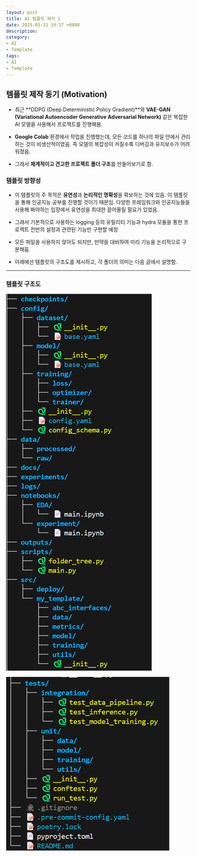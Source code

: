 ```yaml
---
layout: post
title: AI 템플릿 제작 1
date: 2025-05-31 19:57 +0800
description:
category:
- AI
- Template
tags:
- AI
- Template
---
```


## 템플릿 제작 동기 (Motivation)



* 최근 **DDPG (Deep Deterministic Policy Gradient)**와 **VAE-GAN (Variational Autoencoder Generative Adversarial Network)** 같은 복잡한 AI 모델을 사용해서 프로젝트를 진행해봄.

* **Google Colab** 환경에서 작업을 진행했는데, 모든 코드를 하나의 파일 안에서 관리하는 것이 비생산적이였음. 즉 모델의 복잡성이 커질수록 디버깅과 유지보수가 어려워졌음.

* 그래서 **체계적이고 견고한 프로젝트 폴더 구조**를 만들어보기로 함.

### 템플릿 방향성
* 이 템플릿의 주 목적은 **유연성**과 **논리적인 명확성**을 확보하는 것에 있음. 이 템플릿을 통해 인공지능 공부를 진행할 것이기 때문임. 다양한 프레임워크와 인공지능들을 사용해 봐야하는 입장에서 유연성을 최대한 끌어올릴 필요가 있었음.

* 그래서 기본적으로 사용하는 logging 등의 유틸리티 기능과 hydra 모듈을 통한 프로젝트 전반의 설정과 관련된 기능만 구현할 예정

* 모든 파일을 사용하지 않아도 되지만, 만약을 대비하여 미리 기능을 논리적으로 구분해둠

* 아래에선 템플릿의 구조도를 제시하고, 각 폴더의 의미는 다음 글에서 설명함.

---

### 템플릿 구조도

![folder hierarchy 1](assets/img/posts/ai_template/folder_hierarchy_1.png)

![folder hierarchy 2](assets/img/posts/ai_template/folder_hierarchy_2.png)